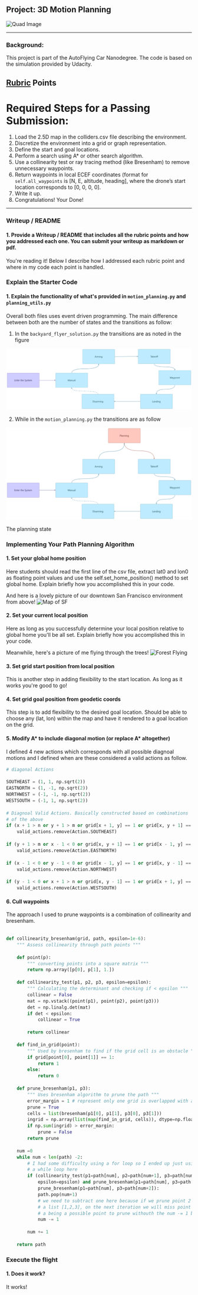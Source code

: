 ## Project: 3D Motion Planning
![Quad Image](./Media/Motion_Planning.gif)

---

### Background:
This project is part of the AutoFlying Car Nanodegree. The code is based on the simulation provided by Udacity.

## [Rubric](https://review.udacity.com/#!/rubrics/1534/view) Points

# Required Steps for a Passing Submission:
1. Load the 2.5D map in the colliders.csv file describing the environment.
2. Discretize the environment into a grid or graph representation.
3. Define the start and goal locations.
4. Perform a search using A* or other search algorithm.
5. Use a collinearity test or ray tracing method (like Bresenham) to remove unnecessary waypoints.
6. Return waypoints in local ECEF coordinates (format for `self.all_waypoints` is [N, E, altitude, heading], where the drone’s start location corresponds to [0, 0, 0, 0].
7. Write it up.
8. Congratulations!  Your Done!


---
### Writeup / README

#### 1. Provide a Writeup / README that includes all the rubric points and how you addressed each one.  You can submit your writeup as markdown or pdf.  

You're reading it! Below I describe how I addressed each rubric point and where in my code each point is handled.

### Explain the Starter Code

#### 1. Explain the functionality of what's provided in `motion_planning.py` and `planning_utils.py`
Overall both files uses event driven programming. The main difference between both are the number of states and the transitions as follow:

1. In the `backyard_flyer_solution.py` the transitions are as noted in the figure

![backyard_flyer_solution](./Media/Event_Driven_Programming.png)

2. While in the `motion_planning.py` the transitions are as follow

![motion_planning](./Media/Event_Driven_Programming_Planning.png)

The planning state

### Implementing Your Path Planning Algorithm

#### 1. Set your global home position
Here students should read the first line of the csv file, extract lat0 and lon0 as floating point values and use the self.set_home_position() method to set global home. Explain briefly how you accomplished this in your code.


And here is a lovely picture of our downtown San Francisco environment from above!
![Map of SF](./misc/map.png)

#### 2. Set your current local position
Here as long as you successfully determine your local position relative to global home you'll be all set. Explain briefly how you accomplished this in your code.


Meanwhile, here's a picture of me flying through the trees!
![Forest Flying](./misc/in_the_trees.png)

#### 3. Set grid start position from local position
This is another step in adding flexibility to the start location. As long as it works you're good to go!

#### 4. Set grid goal position from geodetic coords
This step is to add flexibility to the desired goal location. Should be able to choose any (lat, lon) within the map and have it rendered to a goal location on the grid.

#### 5. Modify A* to include diagonal motion (or replace A* altogether)
I defined 4 new actions which corresponds with all possible diagnoal motions and I defined when are these considered a valid actions as follow.

```python
# diagonal Actions

SOUTHEAST = (1, 1, np.sqrt(2))
EASTNORTH = (1, -1, np.sqrt(2))
NORTHWEST = (-1, -1, np.sqrt(2))
WESTSOUTH = (-1, 1, np.sqrt(2))

# Diagnoal Valid Actions. Basically constructed based on combinations
# of the above
if (x + 1 > n or y + 1 > m or grid[x + 1, y] == 1 or grid[x, y + 1] == 1):
    valid_actions.remove(Action.SOUTHEAST)

if (y + 1 > m or x - 1 < 0 or grid[x, y + 1] == 1 or grid[x - 1, y] == 1):
    valid_actions.remove(Action.EASTNORTH)

if (x - 1 < 0 or y - 1 < 0 or grid[x - 1, y] == 1 or grid[x, y - 1] == 1):
    valid_actions.remove(Action.NORTHWEST)

if (y - 1 < 0 or x + 1 > n or grid[x, y - 1] == 1 or grid[x + 1, y] == 1):
    valid_actions.remove(Action.WESTSOUTH)

```

#### 6. Cull waypoints
The approach I used to prune waypoints is a combination of collinearity and bresenham.

```python

def collinearity_bresenham(grid, path, epsilon=1e-6):
    """ Assess collinearity through path points """

    def point(p):
        """ converting points into a square matrix """
        return np.array([p[0], p[1], 1.])

    def collinearity_test(p1, p2, p3, epsilon=epsilon):
        """ Calculating the determinant and checking if < epsilon """
        collinear = False
        mat = np.vstack((point(p1), point(p2), point(p3)))
        det = np.linalg.det(mat)
        if det < epsilon:
            collinear = True

        return collinear

    def find_in_grid(point):
        """ Used by bresenham to find if the grid cell is an obstacle """
        if grid[point[0], point[1]] == 1:
            return 1
        else:
            return 0

    def prune_bresenham(p1, p3):
        """ Uses bresenham algorithm to prune the path """
        error_margin = 1 # represent only one grid is overlapped with an obstacle.
        prune = True
        cells = list(bresenham(p1[0], p1[1], p3[0], p3[1]))
        ingrid = np.array(list(map(find_in_grid, cells)), dtype=np.float64)
        if np.sum(ingrid) > error_margin:
            prune = False
        return prune

    num =0
    while num < len(path) -2:
        # I had some difficulty using a for loop so I ended up just using a
        # a while loop here
        if (collinearity_test(p1=path[num], p2=path[num+1], p3=path[num+2],\
            epsilon=epsilon) and prune_bresenham(p1=path[num], p3=path[num+2])) or\
            prune_bresenham(p1=path[num], p3=path[num+2]):
            path.pop(num+1)
            # we need to subtract one here because if we prune point 2 in a
            # a list [1,2,3], on the next iteration we will miss point 3 as
            # a being a possible point to prune withouth the num -= 1 below.
            num -= 1

        num += 1

    return path

```

### Execute the flight
#### 1. Does it work?
It works!

